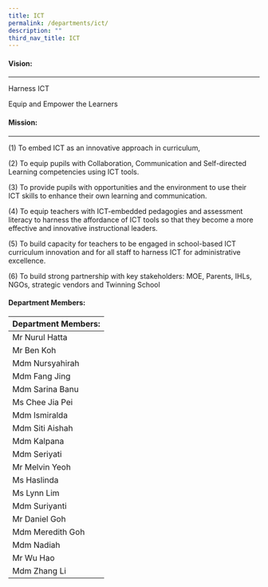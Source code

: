 ```yaml
---
title: ICT
permalink: /departments/ict/
description: ""
third_nav_title: ICT
---
```

#### Vision:
-------

Harness ICT

Equip and Empower the Learners

#### Mission:
--------

(1) To embed ICT as an innovative approach in curriculum,

  

(2) To equip pupils with Collaboration, Communication and Self-directed Learning competencies using ICT tools.

  

(3) To provide pupils with opportunities and the environment to use their ICT skills to enhance their own learning and communication.

  

(4) To equip teachers with ICT-embedded pedagogies and assessment literacy to harness the affordance of ICT tools so that they become a more effective and innovative instructional leaders.

  

(5) To build capacity for teachers to be engaged in school-based ICT curriculum innovation and for all staff to harness ICT for administrative excellence.

  

(6) To build strong partnership with key stakeholders: MOE, Parents, IHLs, NGOs, strategic vendors and Twinning School

#### Department Members:

| Department Members: |
|---|
| Mr Nurul Hatta |
| Mr Ben Koh |
| Mdm Nursyahirah |
| Mdm Fang Jing |
| Mdm Sarina Banu |
| Ms Chee Jia Pei |
| Mdm Ismiralda |
| Mdm Siti Aishah |
| Mdm Kalpana |
| Mdm Seriyati |
| Mr Melvin Yeoh |
| Ms Haslinda |
| Ms Lynn Lim |
| Mdm Suriyanti |
| Mr Daniel Goh |
| Mdm Meredith Goh |
| Mdm Nadiah |
| Mr Wu Hao |
| Mdm Zhang Li |

